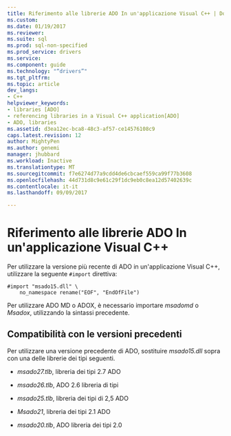 ```yaml
---
title: Riferimento alle librerie ADO In un'applicazione Visual C++ | Documenti Microsoft
ms.custom: 
ms.date: 01/19/2017
ms.reviewer: 
ms.suite: sql
ms.prod: sql-non-specified
ms.prod_service: drivers
ms.service: 
ms.component: guide
ms.technology: "“drivers”"
ms.tgt_pltfrm: 
ms.topic: article
dev_langs:
- C++
helpviewer_keywords:
- libraries [ADO]
- referencing libraries in a Visual C++ application[ADO]
- ADO, libraries
ms.assetid: d3ea12ec-bca8-48c3-af57-ce14576108c9
caps.latest.revision: 12
author: MightyPen
ms.author: genemi
manager: jhubbard
ms.workload: Inactive
ms.translationtype: MT
ms.sourcegitcommit: f7e6274d77a9cdd4de6cbcaef559ca99f77b3608
ms.openlocfilehash: 44d731d8c9e61c29f1dc9eb0c8ea12d57402639c
ms.contentlocale: it-it
ms.lasthandoff: 09/09/2017

---
```

# <a name="referencing-the-ado-libraries-in-a-visual-c-application"></a>Riferimento alle librerie ADO In un'applicazione Visual C++
Per utilizzare la versione più recente di ADO in un'applicazione Visual C++, utilizzare la seguente `#import` direttiva:  
  
```  
#import "msado15.dll" \  
    no_namespace rename("EOF", "EndOfFile")  
```  
  
 Per utilizzare ADO MD o ADOX, è necessario importare *msadomd* o *Msadox*, utilizzando la sintassi precedente.  
  
## <a name="backward-compatibility"></a>Compatibilità con le versioni precedenti  
 Per utilizzare una versione precedente di ADO, sostituire *msado15.dll* sopra con una delle librerie dei tipi seguenti.  
  
-   *msado27.tlb*, libreria dei tipi 2.7 ADO  
  
-   *msado26.tlb*, ADO 2.6 libreria di tipi  
  
-   *msado25.tlb*, libreria dei tipi di 2,5 ADO  
  
-   *Msado21*, libreria dei tipi 2.1 ADO  
  
-   *msado20.tlb*, ADO libreria dei tipi 2.0

